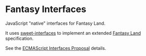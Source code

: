 # Fantasy Interfaces
JavaScript "native" interfaces for Fantasy Land.

It uses [sweet-interfaces](https://github.com/disnet/sweet-interfaces) to implement an extended [Fantasy Land](https://github.com/fantasyland/fantasy-land) specification.

See the [ECMAScript Interfaces Proposal](https://github.com/michaelficarra/ecmascript-interfaces-proposal) details.
